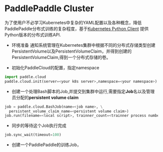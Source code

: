 # PaddlePaddle Cluster

为了使用户不必学习Kubernetes中复杂的YAML配置以及各种概念，降低PaddlePaddle分布式训练的复杂程度，基于[Kubernetes Python Client](https://github.com/kubernetes-incubator/client-python) 提供Python版本的分布式训练API.

- 环境准备
通知系统管理在Kubernetes集群中根据不同的分布式存储类型创建PersistentVolume以及PersistentVolumeClaim，并得到创建的PersistentVolumeClaim,得到一个分布式存储的卷。


- 初始化PaddleCloud的配置，指定namespace

```python
import paddle.cloud
paddle.cloud.init(server=<your k8s server>,namespace=<your namespace>)
```
- 创建一个处理Bash脚本的Job,并提交到集群中运行,需要指定**Job**名以及管理员分配的**persistent volume claim**

```python
job = paddle.cloud.BashJob(name=<job name>, \
  persistent_volume_claim_name=<persistent volume claim>)
job.run(filename=<local script>, trainner_count=<trainner process number>)
```

- 同步的等待这个Job执行完成

```python
job.sync_wait(timeout=100)
```

- 创建一个PaddlePaddle的训练Job，
